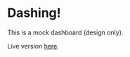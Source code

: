 # Dashing!
This is a mock dashboard (design only).

Live version [here](https://justin-k-ellis.github.io/dashing/).
